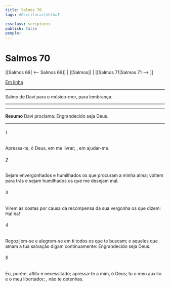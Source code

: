 ```yaml
---
title: Salmos 70
tags: #Escrituras\VelhoT

cssclass: scriptures
publish: false
people:
---
```


# Salmos 70
[[Salmos 69| <-- Salmos 69]] | [[Salmos]] | [[Salmos 71|Salmos 71 --> ]]

[Em linha](https://churchofjesuschrist.org/study/scriptures/ot/ps/70?lang=por)

---
Salmo de Davi para o músico-mor, para lembrança.

---

---
__Resumo__
Davi proclama: Engrandecido seja Deus.

---
###### 1 
Apressa-te, ó Deus, em me livrar; ,  em ajudar-me.

###### 2 
Sejam envergonhados e humilhados os que procuram a minha alma; voltem para trás e sejam humilhados os que me desejam mal.

###### 3 
Virem as costas por causa da recompensa da sua vergonha os que dizem: Ha! ha!

###### 4 
Regozijem-se e alegrem-se em ti todos os que te buscam; e aqueles que amam a tua salvação digam continuamente: Engrandecido seja Deus.

###### 5 
Eu, porém,  aflito e necessitado; apressa-te a mim, ó Deus; tu  o meu auxílio e o meu libertador; , não te detenhas.

